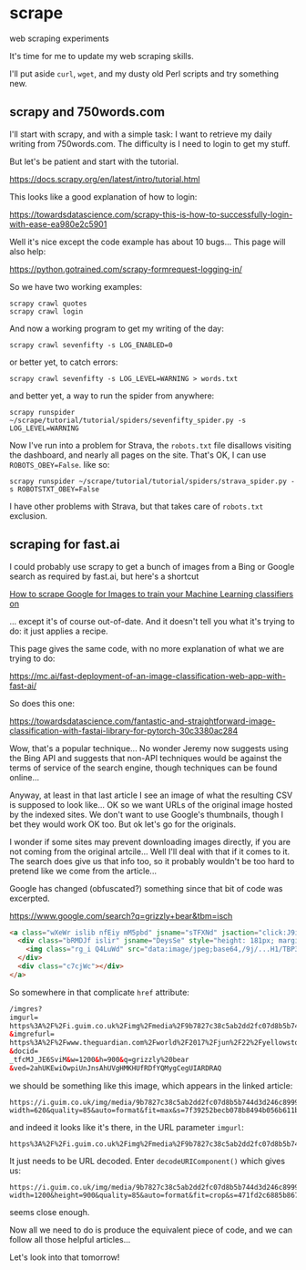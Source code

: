 # scrape

web scraping experiments

It's time for me to update my web scraping skills.

I'll put aside `curl`, `wget`, and my dusty old Perl scripts
and try something new.

## scrapy and 750words.com

I'll start with scrapy, and with a simple task:
I want to retrieve my daily writing from 750words.com.
The difficulty is I need to login to get my stuff.

But let's be patient and start with the tutorial.

<https://docs.scrapy.org/en/latest/intro/tutorial.html>

This looks like a good explanation of how to login:

<https://towardsdatascience.com/scrapy-this-is-how-to-successfully-login-with-ease-ea980e2c5901>

Well it's nice except the code example has about 10 bugs...
This page will also help:

<https://python.gotrained.com/scrapy-formrequest-logging-in/>

So we have two working examples:

    scrapy crawl quotes
    scrapy crawl login

And now a working program to get my writing of the day:

    scrapy crawl sevenfifty -s LOG_ENABLED=0

or better yet, to catch errors:

    scrapy crawl sevenfifty -s LOG_LEVEL=WARNING > words.txt

and better yet, a way to run the spider from anywhere:

    scrapy runspider ~/scrape/tutorial/tutorial/spiders/sevenfifty_spider.py -s LOG_LEVEL=WARNING

Now I've run into a problem for Strava, the `robots.txt` file disallows visiting the dashboard, and nearly all pages on the site.
That's OK, I can use `ROBOTS_OBEY=False`. like so:

    scrapy runspider ~/scrape/tutorial/tutorial/spiders/strava_spider.py -s ROBOTSTXT_OBEY=False

I have other problems with Strava, but that takes care of `robots.txt` exclusion.

## scraping for fast.ai

I could probably use scrapy to get a bunch of images from a Bing or Google search as required by fast.ai, but here's a shortcut

[How to scrape Google for Images to train your Machine Learning classifiers on](https://medium.com/@intprogrammer/how-to-scrape-google-for-images-to-train-your-machine-learning-classifiers-on-565076972ce)

... except it's of course out-of-date. And it doesn't tell you what it's trying to do: it just applies a recipe.

This page gives the same code, with no more explanation of what we are trying to do:

<https://mc.ai/fast-deployment-of-an-image-classification-web-app-with-fast-ai/>

So does this one:

<https://towardsdatascience.com/fantastic-and-straightforward-image-classification-with-fastai-library-for-pytorch-30c3380ac284>

Wow, that's a popular technique... No wonder Jeremy now suggests using the Bing API and suggests that non-API techniques would be against the terms of service of the search engine, though techniques can be found online...

Anyway, at least in that last article I see an image of what the resulting CSV is supposed to look like... OK so we want URLs of the original image hosted by the indexed sites. We don't want to use Google's thumbnails, though I bet they would work OK too. But ok let's go for the originals.

I wonder if some sites may prevent downloading images directly, if you are not coming from the original artcile... Well I'll deal with that if it comes to it. The search does give us that info too, so it probably wouldn't be too hard to pretend like we come from the article...

Google has changed (obfuscated?) something since that bit of code was excerpted.

<https://www.google.com/search?q=grizzly+bear&tbm=isch>

```html
<a class="wXeWr islib nfEiy mM5pbd" jsname="sTFXNd" jsaction="click:J9iaEb;" data-nav="1" tabindex="0" style="height: 180px;" href="/imgres?imgurl=https%3A%2F%2Fupload.wikimedia.org%2Fwikipedia%2Fcommons%2Fa%2Fa9%2FGrizzlyBearJeanBeaufort.jpg&amp;imgrefurl=https%3A%2F%2Fen.wikipedia.org%2Fwiki%2FGrizzly_bear&amp;tbnid=wOKSLxVmunP82M&amp;vet=12ahUKEwif78fQjJrsAhVQSxoKHR82CGoQMygAegUIARDQAQ..i&amp;docid=OAt6mxS_RUoSZM&amp;w=1920&amp;h=1381&amp;q=grizzly%20bear&amp;ved=2ahUKEwif78fQjJrsAhVQSxoKHR82CGoQMygAegUIARDQAQ" data-navigation="server">
  <div class="bRMDJf islir" jsname="DeysSe" style="height: 181px; margin-left: -14px; margin-right: -29px;" jsaction="mousedown:npT2md; touchstart:npT2md;">
    <img class="rg_i Q4LuWd" src="data:image/jpeg;base64,/9j/...H1/TBP3v/AFDhZJDxkz//2Q==" data-deferred="1" jsname="Q4LuWd" width="251" height="181" alt="Grizzly bear - Wikipedia" data-iml="720.0449999945704" data-atf="true">
  </div>
  <div class="c7cjWc"></div>
</a>
```

So somewhere in that complicate `href` attribute:

```html
/imgres?
imgurl=
https%3A%2F%2Fi.guim.co.uk%2Fimg%2Fmedia%2F9b7827c38c5ab2dd2fc07d8b5b744d3d246c8999%2F0_55_3500_2100%2Fmaster%2F3500.jpg%3Fwidth%3D1200%26height%3D900%26quality%3D85%26auto%3Dformat%26fit%3Dcrop%26s%3D471fd2c6885b8679de17245c7ed6238f
&imgrefurl=
https%3A%2F%2Fwww.theguardian.com%2Fworld%2F2017%2Fjun%2F22%2Fyellowstone-grizzly-bears-endagered-species-protections-lifted&tbnid=JWFktgKEdWk3OM&vet=12ahUKEwiOwpiUnJnsAhUVgHMKHUfRDfYQMygCegUIARDRAQ..i
&docid=
_tfcMJ_JE6SviM&w=1200&h=900&q=grizzly%20bear
&ved=2ahUKEwiOwpiUnJnsAhUVgHMKHUfRDfYQMygCegUIARDRAQ
```

we should be something like this image, which appears in the linked article:

```
https://i.guim.co.uk/img/media/9b7827c38c5ab2dd2fc07d8b5b744d3d246c8999/0_55_3500_2100/master/3500.jpg?width=620&quality=85&auto=format&fit=max&s=7f39252becb078b8494b056b611bb38e
```

and indeed it looks like it's there, in the URL parameter `imgurl`:

```
https%3A%2F%2Fi.guim.co.uk%2Fimg%2Fmedia%2F9b7827c38c5ab2dd2fc07d8b5b744d3d246c8999%2F0_55_3500_2100%2Fmaster%2F3500.jpg%3Fwidth%3D1200%26height%3D900%26quality%3D85%26auto%3Dformat%26fit%3Dcrop%26s%3D471fd2c6885b8679de17245c7ed6238f

```

It just needs to be URL decoded. Enter `decodeURIComponent()` which gives us:

```
https://i.guim.co.uk/img/media/9b7827c38c5ab2dd2fc07d8b5b744d3d246c8999/0_55_3500_2100/master/3500.jpg?width=1200&height=900&quality=85&auto=format&fit=crop&s=471fd2c6885b8679de17245c7ed6238f
```

seems close enough.

Now all we need to do is produce the equivalent piece of code, and we can follow all those helpful articles...

Let's look into that tomorrow!
